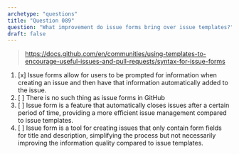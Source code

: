```yaml
---
archetype: "questions"
title: "Question 089"
question: "What improvement do issue forms bring over issue templates?"
draft: false
---
```



> https://docs.github.com/en/communities/using-templates-to-encourage-useful-issues-and-pull-requests/syntax-for-issue-forms
1. [x] Issue forms allow for users to be prompted for information when creating an issue and then have that information automatically added to the issue.
1. [ ] There is no such thing as issue forms in GitHub
1. [ ] Issue form is a feature that automatically closes issues after a certain period of time, providing a more efficient issue management compared to issue templates.
1. [ ] Issue form is a tool for creating issues that only contain form fields for title and description, simplifying the process but not necessarily improving the information quality compared to issue templates.
